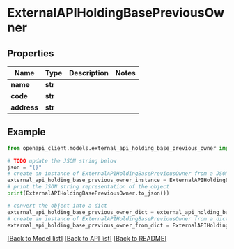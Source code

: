 # ExternalAPIHoldingBasePreviousOwner


## Properties

Name | Type | Description | Notes
------------ | ------------- | ------------- | -------------
**name** | **str** |  | 
**code** | **str** |  | 
**address** | **str** |  | 

## Example

```python
from openapi_client.models.external_api_holding_base_previous_owner import ExternalAPIHoldingBasePreviousOwner

# TODO update the JSON string below
json = "{}"
# create an instance of ExternalAPIHoldingBasePreviousOwner from a JSON string
external_api_holding_base_previous_owner_instance = ExternalAPIHoldingBasePreviousOwner.from_json(json)
# print the JSON string representation of the object
print(ExternalAPIHoldingBasePreviousOwner.to_json())

# convert the object into a dict
external_api_holding_base_previous_owner_dict = external_api_holding_base_previous_owner_instance.to_dict()
# create an instance of ExternalAPIHoldingBasePreviousOwner from a dict
external_api_holding_base_previous_owner_from_dict = ExternalAPIHoldingBasePreviousOwner.from_dict(external_api_holding_base_previous_owner_dict)
```
[[Back to Model list]](../README.md#documentation-for-models) [[Back to API list]](../README.md#documentation-for-api-endpoints) [[Back to README]](../README.md)



